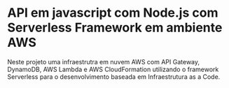 
# API em javascript com Node.js com Serverless Framework em ambiente AWS

Neste projeto uma infraestrutra em nuvem AWS com API Gateway, DynamoDB, AWS Lambda e AWS CloudFormation utilizando o framework Serverless para o desenvolvimento baseada em Infraestrutura as a Code.
